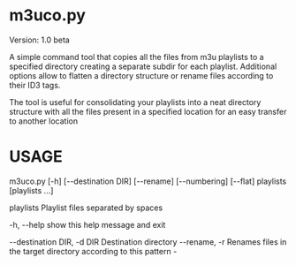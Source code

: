 m3uco.py
=======
Version: 1.0 beta

A simple command tool that copies all the files from m3u playlists to a specified directory
creating a separate subdir for each playlist. Additional options allow to flatten a directory 
structure or rename files according to their ID3 tags.

The tool is useful for consolidating your playlists into a neat directory structure with all
 the files present in a specified location for an easy transfer to another location



USAGE
=======

m3uco.py [-h] [--destination DIR] [--rename] [--numbering] [--flat]
                playlists [playlists ...]

  playlists             Playlist files separated by spaces

  -h, --help            show this help message and exit

  --destination DIR, -d DIR
                        Destination directory
  --rename, -r          Renames files in the target directory according to
                        this pattern <artist> - <title>.
  --numbering, -n       Add numbering to rename files, so that the rename
                        pattern becomes <#> <artist> - <title>. Requires
                        --rename option.
  --flat, -f            Prevents from creating a subdirectory for each
                        playlist.


